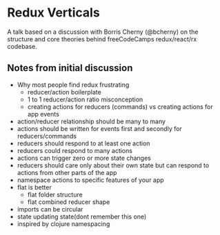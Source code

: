 # Redux Verticals

A talk based on a discussion with Borris Cherny (@bcherny) on the structure and
core theories behind freeCodeCamps redux/react/rx codebase.

## Notes from initial discussion

- Why most people find redux frustrating
  * reducer/action boilerplate
  * 1 to 1 reducer/action ratio misconception
  * creating actions for reducers (commands) vs creating actions for app events
- action/reducer relationship should be many to many
- actions should be written for events first and secondly for reducers/commands
- reducers should respond to at least one action
- reducers could respond to many actions
- actions can trigger zero or more state changes
- reducers should care only about their own state but can respond to actions
  from other parts of the app
- namespace actions to specific features of your app
- flat is better
  - flat folder structure
  - flat combined reducer shape
- imports can be circular
- state updating state(dont remember this one)
- inspired by clojure namespacing

